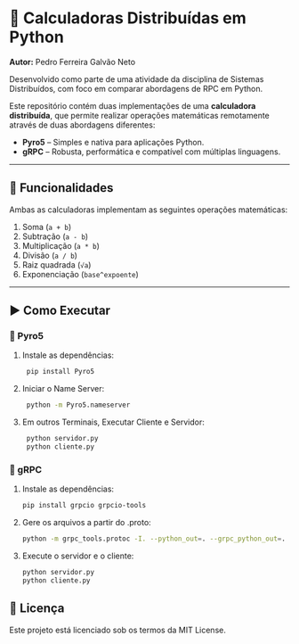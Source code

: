 # 🧮 Calculadoras Distribuídas em Python

**Autor:** Pedro Ferreira Galvão Neto

Desenvolvido como parte de uma atividade da disciplina de Sistemas Distribuídos, com foco em comparar abordagens de RPC em Python.

Este repositório contém duas implementações de uma **calculadora distribuída**, que permite realizar operações matemáticas remotamente através de duas abordagens diferentes:

- **Pyro5** – Simples e nativa para aplicações Python.
- **gRPC** – Robusta, performática e compatível com múltiplas linguagens.

---

## 🚀 Funcionalidades

Ambas as calculadoras implementam as seguintes operações matemáticas:

1. Soma (`a + b`)
2. Subtração (`a - b`)
3. Multiplicação (`a * b`)
4. Divisão (`a / b`)
5. Raiz quadrada (`√a`)
6. Exponenciação (`base^expoente`)

---

## ▶️ Como Executar

### 📌 Pyro5

1. Instale as dependências:
   ```bash
    pip install Pyro5
2. Iniciar o Name Server:
   ```bash 
    python -m Pyro5.nameserver
3. Em outros Terminais, Executar Cliente e Servidor:
   ```bash
    python servidor.py
    python cliente.py

### 📌 gRPC

1. Instale as dependências:
    ```bash
    pip install grpcio grpcio-tools

2. Gere os arquivos a partir do .proto:
    ```bash
    python -m grpc_tools.protoc -I. --python_out=. --grpc_python_out=. calculadora.proto

3. Execute o servidor e o cliente:
    ```bash
    python servidor.py
    python cliente.py

## 📄 Licença
Este projeto está licenciado sob os termos da MIT License.